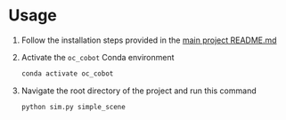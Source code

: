 # Usage

1. Follow the installation steps provided in the [main project README.md](../../../README.md)
2. Activate the `oc_cobot` Conda environment

    ```sh
    conda activate oc_cobot
    ```
3. Navigate the root directory of the project and run this command
    ``` sh
    python sim.py simple_scene
    ```